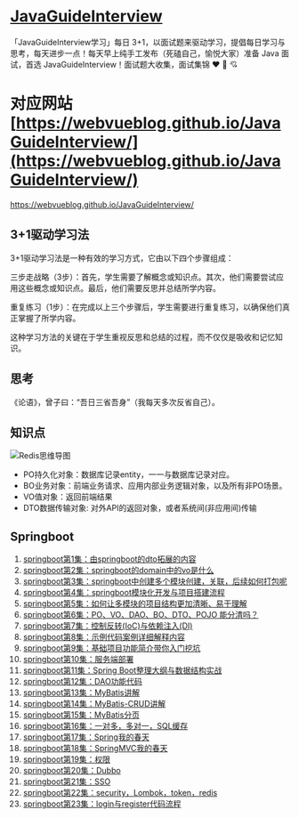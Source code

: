 # [JavaGuideInterview](https://github.com/webVueBlog/JavaGuideInterview)
「JavaGuideInterview学习」每日 3+1，以面试题来驱动学习，提倡每日学习与思考，每天进步一点！每天早上纯手工发布（死磕自己，愉悦大家）准备 Java 面试，首选 JavaGuideInterview！面试题大收集，面试集锦 ❤ 💝 💘

# 对应网站[https://webvueblog.github.io/JavaGuideInterview/](https://webvueblog.github.io/JavaGuideInterview/)

https://webvueblog.github.io/JavaGuideInterview/

## 3+1驱动学习法

3+1驱动学习法是一种有效的学习方式，它由以下四个步骤组成：

三步走战略（3步）：首先，学生需要了解概念或知识点。其次，他们需要尝试应用这些概念或知识点。最后，他们需要反思并总结所学内容。

重复练习（1步）：在完成以上三个步骤后，学生需要进行重复练习，以确保他们真正掌握了所学内容。

这种学习方法的关键在于学生重视反思和总结的过程，而不仅仅是吸收和记忆知识。

## 思考

《论语》，曾子曰：“吾日三省吾身”（我每天多次反省自己）。

## 知识点

![Redis思维导图](https://github.com/webVueBlog/JavaGuideInterview/assets/59645426/f3451708-ccb6-4cdf-8d04-e13b0e680df3)

- PO持久化对象：数据库记录entity，一一与数据库记录对应。
- BO业务对象：前端业务请求、应用内部业务逻辑对象，以及所有非PO场景。
- VO值对象：返回前端结果
- DTO数据传输对象: 对外API的返回对象，或者系统间(非应用间)传输

## Springboot

1. [springboot第1集：由springboot的dto拓展的内容](https://mp.weixin.qq.com/s/-Gp_jXquAv0qO7809_Q8kw)
2. [springboot第2集：springboot的domain中的vo是什么](https://mp.weixin.qq.com/s/1NJKZOPuvvCxulhY3grBgw)
3. [springboot第3集：springboot中创建多个模块创建，关联，后续如何打包呢](https://mp.weixin.qq.com/s/KQRwl_GTltYMt2fvy8swbA)
4. [springboot第4集：springboot模块化开发与项目搭建流程](https://mp.weixin.qq.com/s/JvY-h1UJsfZpSwWVfD1lUw)
5. [springboot第5集：如何让多模块的项目结构更加清晰、易于理解](https://mp.weixin.qq.com/s/7LrgyEx6NFDjYnZyXo8j0w)
6. [springboot第6集：PO、VO、DAO、BO、DTO、POJO 能分清吗？](https://mp.weixin.qq.com/s/tGWzLlJIyw6zAY7mc4tKLQ)
7. [springboot第7集：控制反转(IoC)与依赖注入(DI)](https://mp.weixin.qq.com/s/EJNrKSh652UEjUA-A9l9rQ)
8. [springboot第8集：示例代码案例详细解释内容](https://mp.weixin.qq.com/s/O-2vNTZLGxaFmLTkNPnZRA)
9. [springboot第9集：基础项目功能简介带你入门挖坑](https://mp.weixin.qq.com/s/RutWilclfcU9rdtU9iK75w)
10. [springboot第10集：服务端部署](https://mp.weixin.qq.com/s/7LZUMjsHwbTriLlYnXeNHg)
11. [springboot第11集：Spring Boot整理大纲与数据结构实战](https://mp.weixin.qq.com/s/DCywU3RjAtl2F7xq5pgV2Q)
12. [springboot第12集：DAO功能代码](https://mp.weixin.qq.com/s/H7H-PtGxKoKuAaIBMG6DQA)
13. [springboot第13集：MyBatis讲解](https://mp.weixin.qq.com/s/4yfUK2vj7icyVzjJbnWdvw)
14. [springboot第14集：MyBatis-CRUD讲解](https://mp.weixin.qq.com/s/hi38hxiimUWkgc9cdBAh2Q)
15. [springboot第15集：MyBatis分页](https://mp.weixin.qq.com/s/SZPTfDvs94chmMUoe9O2ag)
16. [springboot第16集：一对多，多对一，SQL缓存](https://mp.weixin.qq.com/s/qPIyVPskd4MgLr9Os3rXLw)
17. [springboot第17集：Spring我的春天](https://mp.weixin.qq.com/s/DIQ_9cTl5rNrKTzmuOp4cQ)
18. [springboot第18集：SpringMVC我的春天](https://mp.weixin.qq.com/s/6cjUqMNiNkNYuwwvQBjfZg)
19. [springboot第19集：权限](https://mp.weixin.qq.com/s/Q7LJpFfkkoXCt8mfhipD1g)
20. [springboot第20集：Dubbo](https://mp.weixin.qq.com/s/xivZcKw5xWcrN9S86l8Xvw)
21. [springboot第21集：SSO](https://mp.weixin.qq.com/s/awykJ7X-0xuDL4PbL_zMuA)
22. [springboot第22集：security，Lombok，token，redis](https://mp.weixin.qq.com/s/_9usm69nlfVZkn0EsrWAYg)
23. [springboot第23集：login与register代码流程](https://mp.weixin.qq.com/s/iq2A7AaQLkLsqljDTk6cZw)
